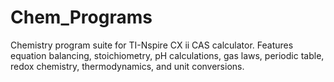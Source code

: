 # Chem_Programs
Chemistry program suite for TI-Nspire CX ii CAS calculator. Features equation balancing, stoichiometry, pH calculations, gas laws, periodic table, redox chemistry, thermodynamics, and unit conversions. 
